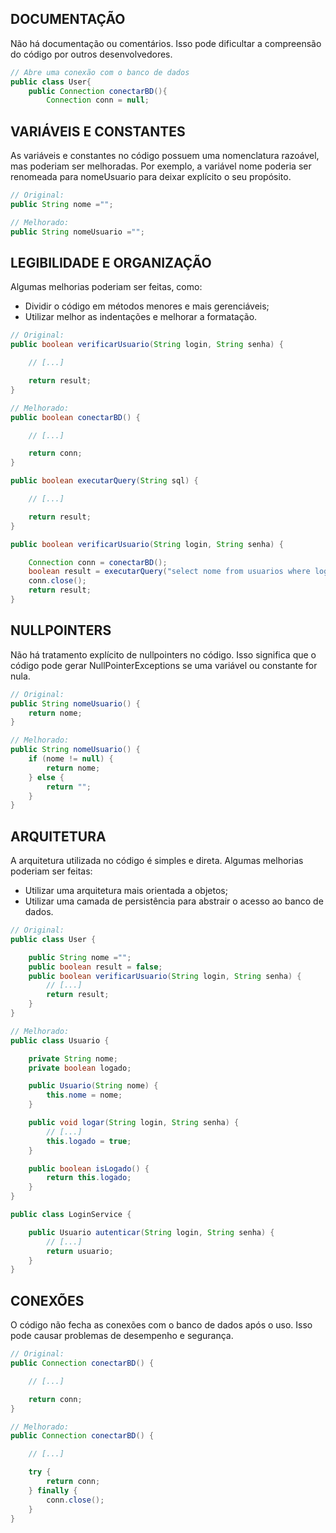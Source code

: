 ## DOCUMENTAÇÃO

Não há documentação ou comentários. Isso pode dificultar a compreensão do código por outros desenvolvedores.

```java
// Abre uma conexão com o banco de dados
public class User{ 
    public Connection conectarBD(){ 
        Connection conn = null;
````

## VARIÁVEIS E CONSTANTES

As variáveis e constantes no código possuem uma nomenclatura razoável, mas poderiam ser melhoradas. Por exemplo, a variável nome poderia ser renomeada para nomeUsuario para deixar explícito o seu propósito.

```java
// Original:
public String nome ="";

// Melhorado:
public String nomeUsuario ="";
````

## LEGIBILIDADE E ORGANIZAÇÃO

Algumas melhorias poderiam ser feitas, como:

- Dividir o código em métodos menores e mais gerenciáveis;
- Utilizar melhor as indentações e melhorar a formatação.

```java
// Original:
public boolean verificarUsuario(String login, String senha) {

    // [...]

    return result;
}

// Melhorado:
public boolean conectarBD() {

    // [...]

    return conn;
}

public boolean executarQuery(String sql) {

    // [...]

    return result;
}

public boolean verificarUsuario(String login, String senha) {

    Connection conn = conectarBD();
    boolean result = executarQuery("select nome from usuarios where login = ? and senha = ?");
    conn.close();
    return result;
}

````

## NULLPOINTERS

Não há tratamento explícito de nullpointers no código. Isso significa que o código pode gerar NullPointerExceptions se uma variável ou constante for nula.

```java
// Original:
public String nomeUsuario() {
    return nome;
}

// Melhorado:
public String nomeUsuario() {
    if (nome != null) {
        return nome;
    } else {
        return "";
    }
}

````

## ARQUITETURA

A arquitetura utilizada no código é simples e direta. Algumas melhorias poderiam ser feitas:

- Utilizar uma arquitetura mais orientada a objetos;
- Utilizar uma camada de persistência para abstrair o acesso ao banco de dados.

```java
// Original:
public class User {

    public String nome ="";
    public boolean result = false;
    public boolean verificarUsuario(String login, String senha) {
        // [...]
        return result;
    }
}

// Melhorado:
public class Usuario {

    private String nome;
    private boolean logado;

    public Usuario(String nome) {
        this.nome = nome;
    }

    public void logar(String login, String senha) {
        // [...]
        this.logado = true;
    }

    public boolean isLogado() {
        return this.logado;
    }
}

public class LoginService {

    public Usuario autenticar(String login, String senha) {
        // [...]
        return usuario;
    }
}

````

## CONEXÕES

O código não fecha as conexões com o banco de dados após o uso. Isso pode causar problemas de desempenho e segurança.

```java
// Original:
public Connection conectarBD() {

    // [...]

    return conn;
}

// Melhorado:
public Connection conectarBD() {

    // [...]

    try {
        return conn;
    } finally {
        conn.close();
    }
}

````
